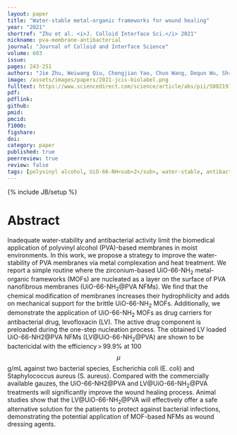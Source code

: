 ```yaml
---
layout: paper
title: "Water-stable metal-organic frameworks for wound healing"
year: "2021"
shortref: "Zhu et al. <i>J. Colloid Interface Sci.</i> 2021"
nickname: pva-membrane-antibacterial
journal: "Journal of Colloid and Interface Science"
volume: 603
issue: 
pages: 243-251
authors: "Jie Zhu, Weiwang Qiu, Chengjian Yao, Chun Wang, Dequn Wu, Shravan Pradeep, Jianyong Yu, Zijian Dai"
image: /assets/images/papers/2021-jcis-biolabel.png
fulltext: https://www.sciencedirect.com/science/article/abs/pii/S0021979721009589
pdf: 
pdflink: 
github: 
pmid: 
pmcid: 
f1000: 
figshare: 
doi: 
category: paper
published: true
peerreview: true
review: false
tags: [polyvinyl alcohol, UiO-66-NH<sub>2</sub>, water-stable, antibacterial wound dressing]
---
```

{% include JB/setup %}

# Abstract 

Inadequate water-stability and antibacterial activity limit the biomedical application of polyvinyl alcohol (PVA)-based membranes in moist environments. In this work, we propose a strategy to improve the water-stability of PVA membranes via metal complexation and heat treatment. We report a simple routine where the zirconium-based UiO-66-NH<sub>2</sub> metal-organic frameworks (MOFs) are nucleated as a layer on the surface of PVA nanofibrous membranes (UiO-66-NH<sub>2</sub>@PVA NFMs). We find that the chemical modification of membranes increases their hydrophilicity and adds on mechanical support for the brittle UiO-66-NH<sub>2</sub> MOFs. Additionally, we demonstrate the application of UiO-66-NH<sub>2</sub> MOFs as drug carriers for antibacterial drug, levofloxacin (LV). The active drug component is preloaded during the one-step nucleation process. The obtained LV loaded UiO-66-NH2@PVA NFMs (LV@UiO-66-NH<sub>2</sub>@PVA) are shown to be bactericidal with the efficiency > 99.9% at 100 $$\mu$$g/mL against two bacterial species, Escherichia coli (E. coli) and Staphylococcus aureus (S. aureus). Compared with the commercially available gauzes, the UiO-66-NH2@PVA and LV@UiO-66-NH<sub>2</sub>@PVA treatments will significantly improve the wound healing process. Animal studies show that the LV@UiO-66-NH<sub>2</sub>@PVA will effectively offer a safe alternative solution for the patients to protect against bacterial infections, demonstrating the potential application of MOF-based NFMs as wound dressing agents.